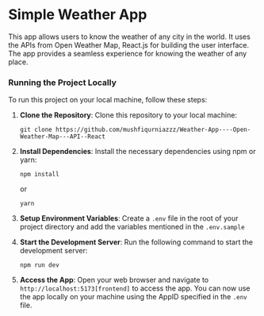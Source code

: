 <h1>Simple Weather App</h1>
<p>This app allows users to know the weather of any city in the world. It uses the APIs from Open Weather Map, React.js for building the user interface. The app provides a seamless experience for knowing the weather of any place.</p>
<h3>Running the Project Locally</h3>
  <p>To run this project on your local machine, follow these steps:

1. <b>Clone the Repository</b>: Clone this repository to your local machine:

   `git clone https://github.com/mushfiqurniazzz/Weather-App----Open-Weather-Map---API--React`

2. <b>Install Dependencies</b>: Install the necessary dependencies using npm or yarn:

   `npm install`

   or

   `yarn`

3. <b>Setup Environment Variables</b>: Create a `.env` file in the root of your project directory and add the variables mentioned in the `.env.sample`

4. <b>Start the Development Server</b>: Run the following command to start the development server:

   `npm run dev`

5. <b>Access the App</b>: Open your web browser and navigate to `http://localhost:5173[frontend]` to access the app. You can now use the app locally on your machine using the AppID specified in the `.env` file.
</p>
